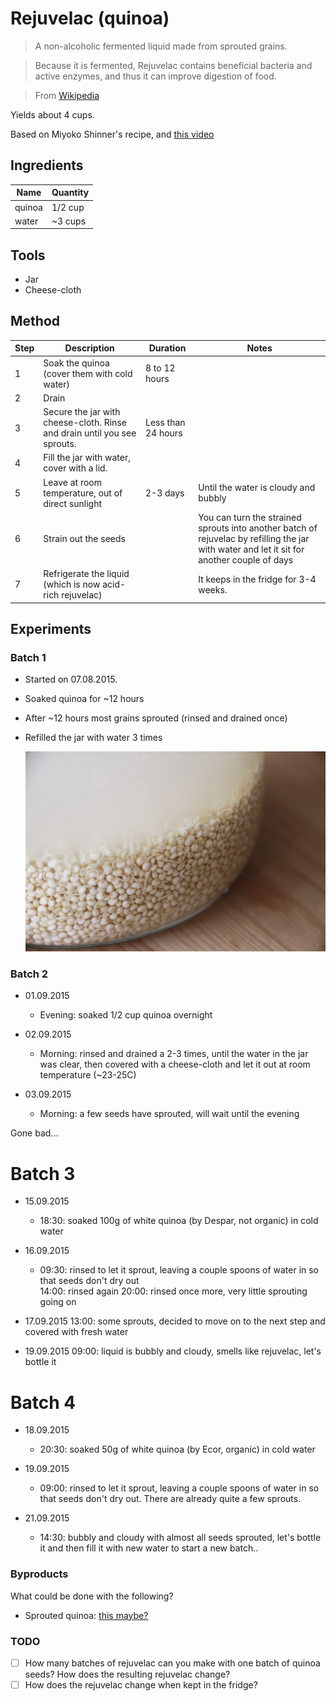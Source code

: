 # Rejuvelac (quinoa)

> A non-alcoholic fermented liquid made from sprouted grains. 

> Because it is fermented, Rejuvelac contains beneficial bacteria and active enzymes, and thus it can improve digestion of food.

> From [Wikipedia](https://en.wikipedia.org/wiki/Rejuvelac)

Yields about 4 cups.

Based on Miyoko Shinner's recipe, and [this video](https://youtu.be/B693ZIdF_3oo)

## Ingredients

Name | Quantity
---- | --------
quinoa | 1/2 cup
water | ~3 cups 

## Tools

* Jar
* Cheese-cloth

## Method

Step 	| Description | Duration | Notes
---- 	| ----------- | -------- | ----- 
1		| Soak the quinoa (cover them with cold water) | 8 to 12 hours
2		| Drain
3		| Secure the jar with cheese-cloth. Rinse and drain until you see sprouts. | Less than 24 hours 
4 		| Fill the jar with water, cover with a lid.
5 		| Leave at room temperature, out of direct sunlight | 2-3 days | Until the water is cloudy and bubbly
6		| Strain out the seeds | | You can turn the strained sprouts into another batch of rejuvelac by refilling the jar with water and let it sit for another couple of days
7 		| Refrigerate the liquid (which is now acid-rich rejuvelac) | | It keeps in the fridge for 3-4 weeks. 

## Experiments

### Batch 1

* Started on 07.08.2015.
* Soaked quinoa for ~12 hours
* After ~12 hours most grains sprouted (rinsed and drained once) 
* Refilled the jar with water 3 times 
  
	![](batch-01.jpg "This picture is from the third time the jar has been refilled with water")
	
### Batch 2

* 01.09.2015
	* Evening: soaked 1/2 cup quinoa overnight

* 02.09.2015
	* Morning: rinsed and drained a 2-3 times, until the water in the jar was clear, then covered with a cheese-cloth and let it out at room temperature (~23-25C)

* 03.09.2015
	* Morning: a few seeds have sprouted, will wait until the evening 	 

Gone bad...

# Batch 3

* 15.09.2015
    * 18:30: soaked 100g of white quinoa (by Despar, not organic) in cold water

* 16.09.2015
    * 09:30: rinsed to let it sprout, leaving a couple spoons of water in so that seeds don't dry out	
    14:00: rinsed again
    20:00: rinsed once more, very little sprouting going on

* 17.09.2015
    13:00: some sprouts, decided to move on to the next step and covered with fresh water

* 19.09.2015 
    09:00: liquid is bubbly and cloudy, smells like rejuvelac, let's bottle it	


# Batch 4

* 18.09.2015
    * 20:30: soaked 50g of white quinoa (by Ecor, organic) in cold water

* 19.09.2015
    * 09:00: rinsed to let it sprout, leaving a couple spoons of water in so that seeds don't dry out. There are already quite a few sprouts.

* 21.09.2015
    * 14:30: bubbly and cloudy with almost all seeds sprouted, let's bottle it and then fill it with new water to start a new batch..

	

### Byproducts

What could be done with the following?

* Sprouted quinoa: [this maybe?](http://www.mynewroots.org/site/2008/01/organic-garden-in-your-kitchen-2/)

### TODO

- [ ] How many batches of rejuvelac can you make with one batch of quinoa seeds? How does the resulting rejuvelac change?
- [ ] How does the rejuvelac change when kept in the fridge?
